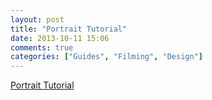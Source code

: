 ```yaml
---
layout: post
title: "Portrait Tutorial"
date: 2013-10-11 15:06
comments: true
categories: ["Guides", "Filming", "Design"]
---
```


[Portrait Tutorial](http://photo.tutsplus.com/tutorials/shooting/7-posing-techniques-for-non-models/?utm_source=feedburner&utm_medium=feed&utm_campaign=Feed%3A+Phototuts+%28Phototuts%2B%29)